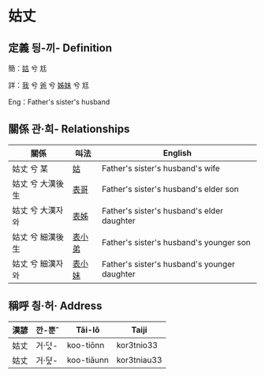 # 姑丈
## 定義 딍-끼- Definition
簡：[姑](member12.md) 兮 尪

詳：[我](member1.md) 兮 [爸](member2.md) 兮 [姊妹](member12.md) 兮 尪

Eng：Father's sister's husband

## 關係 관·희- Relationships

關係 | 叫法 | English
--- | --- | --- 
姑丈 兮 某 | [姑](member12.md) | Father's sister's husband's wife
姑丈 兮 大漢後生 | [表哥](member39.md) | Father's sister's husband's elder son
姑丈 兮 大漢자와 | [表姊](member40.md) | Father's sister's husband's elder daughter
姑丈 兮 細漢後生 | [表小弟](member41.md) | Father's sister's husband's younger son
姑丈 兮 細漢자와 | [表小妹](member42.md) | Father's sister's husband's younger daughter


## 稱呼 칑·허· Address

漢諺 | 깐-뿐ˆ | Tâi-lô | Taiji
--- | --- | --- | --- 
姑丈 | 거·뎌ᇫ- | koo-tiōnn | kor3tnio33 
姑丈 | 거·ᄃᆤᇫ- | koo-tiāunn | kor3tniau33 
